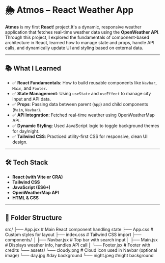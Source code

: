 # 🌦️ Atmos – React Weather App

**Atmos** is my first **React**! project.It's a dynamic, responsive weather application that fetches real-time weather data using the **OpenWeather API**. Through this project, I explored the fundamentals of component-based architecture in React, learned how to manage state and props, handle API calls, and dynamically update UI and styling based on external data.

---

## 📚 What I Learned

- ✅ **React Fundamentals**: How to build reusable components like `Navbar`, `Main`, and `Footer`.
- ✅ **State Management**: Using `useState` and `useEffect` to manage city input and API data.
- ✅ **Props**: Passing data between parent (`App`) and child components (`Main`, `Navbar`).
- ✅ **API Integration**: Fetched real-time weather using OpenWeatherMap API.
- ✅ **Dynamic Styling**: Used JavaScript logic to toggle background themes for day/night.
- ✅ **Tailwind CSS**: Practiced utility-first CSS for responsive, clean UI design.

---

## 🛠 Tech Stack

- **React (with Vite or CRA)**
- **Tailwind CSS**
- **JavaScript (ES6+)**
- **OpenWeatherMap API**
- **HTML & CSS**

---

## 📁 Folder Structure


src/
├── App.jsx               # Main React component handling state
├── App.css               # Custom styles for layout
├── index.css             # Tailwind CSS import
├── components/
│   ├── Navbar.jsx        # Top bar with search input
│   ├── Main.jsx          # Displays weather info, handles API call
│   └── Footer.jsx        # Footer with credits
└── assets/
    └── cloudy.png        # Cloud icon used in Navbar (optional image)
    └── day.jpg           #day background 
    └── night.jpeg        #night background